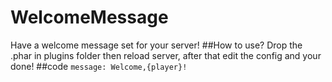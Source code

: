 # WelcomeMessage
Have a welcome message set for your server!
##How to use?
Drop the .phar in plugins folder then reload server, after that edit the config and your done!
##code
`message: Welcome,{player}!`
